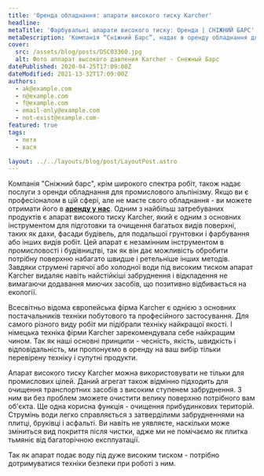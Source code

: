 ```yaml
---
title: 'Оренда обладнання: апарати високого тиску Karcher'
headline:
metaTitle: 'Фарбувальні апарати високого тиску: Оренда | СНІЖНИЙ БАРС'
metaDescription: 'Компанія “Сніжний Барс”, надає в оренду обладнання для фарбування. З питань оренди звертайтеся +38 (063) 604 29 05'
cover:
  src: /assets/blog/posts/DSC03360.jpg
  alt: Фото аппарат высокого давления Karcher - Снежный Барс
datePublished: 2020-04-25T17:09:00Z
dateModified: 2021-13-32T17:09:00Z
authors:
  - ak@example.com
  - n@example.com
  - f@example.com
  - email-only@example.com
  - not-exist@example.com-
featured: true
tags:
  - петя
  - вася

layout: ../../layouts/blog/post/LayoutPost.astro
---
```


Компанія "Сніжний барс", крім широкого спектра робіт, також надає послуги з оренди обладнання для промислового альпінізму. Якщо ви є професіоналом в цій сфері, але не маєте свого обладнання - ви можете отримати його в [**аренду у нас**](/blog/arenda-i-prodazha-oborudovaniya/). Одним з найбільш затребуваних продуктів є апарат високого тиску Karcher, який є одним з основних інструментом для підготовки та очищення багатьох видів поверхні, таких як дахи, фасади будівель, для подальшої грунтовки і фарбування або інших видів робіт. Цей апарат є незамінним інструментом в промисловості і будівництві, так як він дає можливість обробити потрібну поверхню набагато швидше і ретельніше інших методів. Завдяки струмені гарячої або холодної води під високим тиском апарат Karcher видаляє навіть найстійкіші забруднення і відкладення не вимагаючи додавання миючих засобів, що позитивно відбивається на екології.

Всесвітньо відома європейська фірма Karcher є однією з основних постачальників техніки побутового та професійного застосування. Для самого різного виду робіт ми підібрали техніку найкращої якості. І німецька техніка фірми Karcher зарекомендувала себе найкращим чином. Так як наші основні принципи - чесність, якість, швидкість і відповідальність, ми пропонуємо в оренду на ваш вибір тільки перевірену техніку і супутні продукти.

Апарат високого тиску Karcher можна використовувати не тільки для промислових цілей. Даний агрегат також відмінно підходить для очищення транспортних засобів з високим ступенем забруднення. З ним ви без проблем зможете очистити велику поверхню потрібного вам об'єкта. Ще одна корисна функція - очищення прибудинкових територій. Струмінь води легко справляється з затверділими забрудненнями на плитці, бруківці і асфальті. Ви навіть не уявляєте, наскільки може зміниться вид покриття після чистки, адже ми не помічаємо як плитка тьмяніє від багаторічною експлуатації.

Так як апарат подає воду під дуже високим тиском - потрібно дотримуватися техніки безпеки при роботі з ним.
